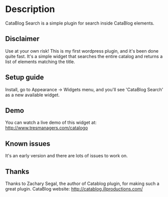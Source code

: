 Description
===========
CataBlog Search is a simple plugin for search inside CataBlog elements.

Disclaimer
----------
Use at your own risk!
This is my first wordpress plugin, and it's been done quite fast. 
It's a simple widget that searches the entire catalog and returns a list of elements matching the title.

Setup guide
-----------
Install, go to Appearance -> Widgets menu, and you'll see 'CataBlog Search' as a new available widget.

Demo
----
You can watch a live demo of this widget at: 
http://www.tresmanagers.com/catalogo

Known issues
------------
It's an early version and there are lots of issues to work on.

Thanks
------
Thanks to Zachary Segal, the author of Catablog plugin, for making such a great plugin.
CataBlog website: http://catablog.illproductions.com/